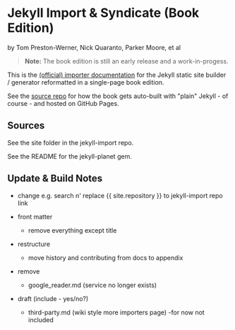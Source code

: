 
# Jekyll Import & Syndicate (Book Edition)

by Tom Preston-Werner, Nick Quaranto, Parker Moore, et al


> **Note:** The book edition is still an early release and a work-in-progess.


This is the [(official) importer documentation](https://github.com/jekyll/jekyll-importer/tree/master/site)
for the Jekyll static site builder / generator
reformatted in a single-page book edition.

See the [source repo](https://github.com/hydepress/hydepress.github.io) for how
the book gets auto-built with "plain" Jekyll - of course - and hosted on GitHub Pages.


## Sources

See the site folder in the jekyll-import repo.

See the README for the jekyll-planet gem.


## Update & Build Notes

- change e.g. search n' replace {{ site.repository }}  to  jekyll-import repo link

- front matter
    - remove everything except title

- restructure
    - move history and contributing from docs to appendix 

- remove
   - google_reader.md (service no longer exists)

- draft (include - yes/no?)
    - third-party.md (wiki style more importers page) -for now not included


